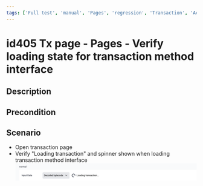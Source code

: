 ```yaml
---
tags: ['Full test', 'manual', 'Pages', 'regression', 'Transaction', 'Active']
---
```


# id405 Tx page - Pages - Verify loading state for transaction method interface

## Description

## Precondition


## Scenario
- Open transaction page
- Verify "Loading transaction" and spinner shown when loading transaction method interface
![Screenshot](../../../../static/img/Pages/Transaction%20page/id405.png)
